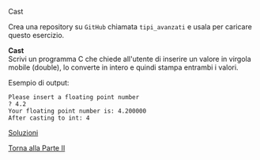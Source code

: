 Cast



Crea una repository su `GitHub` chiamata `tipi_avanzati`
e usala per caricare questo esercizio.

**Cast**<br>
Scrivi un programma C che chiede all'utente di inserire un valore
in virgola mobile (double), lo converte in intero e quindi stampa
entrambi i valori.

Esempio di output:

```
Please insert a floating point number
? 4.2
Your floating point number is: 4.200000
After casting to int: 4
```

<a href="https://github.com/FabioZTessitore/laboratorio/tree/master/esercizi/part-ii/tipi-avanzati">Soluzioni</a>

<a href="/activities/2">Torna alla Parte II</a>
